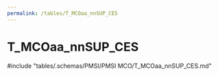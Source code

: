 ```yaml
---
permalink: /tables/T_MCOaa_nnSUP_CES
---
```

# T_MCOaa_nnSUP_CES
<!-- SPDX-License-Identifier: MPL-2.0 -->

<!-- ATTENTION : Ne pas supprimer ou modifier la ligne ci-dessous -->
#include "tables/.schemas/PMSI/PMSI MCO/T_MCOaa_nnSUP_CES.md"
<!-- ATTENTION : Ne pas supprimer ou modifier la ligne ci-dessus -->
